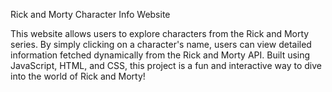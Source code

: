 Rick and Morty Character Info Website

This website allows users to explore characters from the Rick and Morty series. By simply clicking on a character's name, users can view detailed information fetched dynamically from the Rick and Morty API. Built using JavaScript, HTML, and CSS, this project is a fun and interactive way to dive into the world of Rick and Morty!
